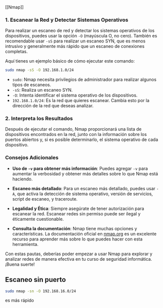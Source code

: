 [[Nmap]]
### 1. Escanear la Red y Detectar Sistemas Operativos

Para realizar un escaneo de red y detectar los sistemas operativos de los dispositivos, puedes usar la opción `-O` (mayúscula O, no cero). También es recomendable usar `-sS` para realizar un escaneo SYN, que es menos intrusivo y generalmente más rápido que un escaneo de conexiones completas.

Aquí tienes un ejemplo básico de cómo ejecutar este comando:

```bash
sudo nmap -sS -O 192.168.1.0/24
```

- `sudo`: Nmap necesita privilegios de administrador para realizar algunos tipos de escaneos.
- `-sS`: Realiza un escaneo SYN.
- `-O`: Intenta identificar el sistema operativo de los dispositivos.
- `192.168.1.0/24`: Es la red que quieres escanear. Cambia esto por la dirección de la red que deseas analizar.

### 2. Interpreta los Resultados

Después de ejecutar el comando, Nmap proporcionará una lista de dispositivos encontrados en la red, junto con la información sobre los puertos abiertos y, si es posible determinarlo, el sistema operativo de cada dispositivo.

### Consejos Adicionales

- **Uso de `-v` para obtener más información**: Puedes agregar `-v` para aumentar la verbosidad y obtener más detalles sobre lo que Nmap está haciendo.
  
- **Escaneo más detallado**: Para un escaneo más detallado, puedes usar `-A`, que activa la detección de sistema operativo, versión de servicios, script de escaneo, y traceroute.

- **Legalidad y Ética**: Siempre asegúrate de tener autorización para escanear la red. Escanear redes sin permiso puede ser ilegal y éticamente cuestionable.

- **Consulta la documentación**: Nmap tiene muchas opciones y características. La documentación oficial en [nmap.org](https://nmap.org/book/man.html) es un excelente recurso para aprender más sobre lo que puedes hacer con esta herramienta.

Con estas pautas, deberías poder empezar a usar Nmap para explorar y analizar redes de manera efectiva en tu curso de seguridad informática. ¡Buena suerte!
## Escaneo sin puerto
``` bash
sudo nmap -sn -O 192.168.16.0/24
```
es más rápido

